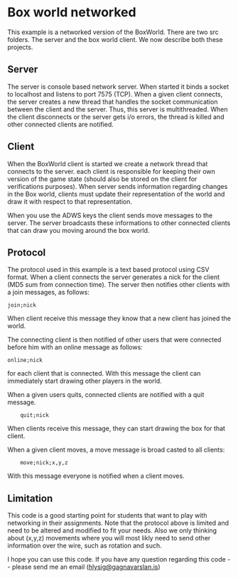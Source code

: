 # Box world networked
This example is a networked version of the BoxWorld. There are two src folders. The server and the box world client. We now describe both these projects.

## Server
The server is console based network server. When started it binds a socket to
localhost and listens to port 7575 (TCP). When a given client connects, the
server creates a new thread that handles the socket communication between the client and the server. Thus, this server is multithreaded. When the client disconnects or the server gets i/o errors, the thread is killed and other connected clients are notified.

## Client
When the BoxWorld client is started we create a network thread that connects to the server.
each client is responsible for keeping their own version of the game state (should also be stored on the client for verifications purposes). When server sends information regarding changes in the Box world, clients must update their representation of the world and draw it with respect to that representation.

When you use the ADWS keys the client sends move messages to the server. The server broadcasts these informations to other connected clients that can draw you moving around the box world.

## Protocol
The protocol used in this example is a text based protocol using CSV format.
When a client connects the server generates a nick for the client (MD5 sum from
connection time). The server then notifies other clients with a join messages, as follows:

    join;nick

When client receive this message they know that a new client has joined the world.

The connecting client is then notified of other users that were connected before him
with an online message as follows:

    online;nick

for each client that is connected. With this message the client can immediately start drawing
other players in the world.

When a given users quits, connected clients are notified with a quit message.

        quit;nick 

When clients receive this message, they can start drawing the box for that client.

When a given client moves, a move message is broad casted to all clients:

        move;nick;x,y,z

With this message everyone is notified when a client moves.

## Limitation
This code is a good starting point for students that want to play with networking
in their assignments. Note that the protocol above is limited and need to be altered
and modified to fit your needs. Also we only thinking about (x,y,z) movements where
you will most likly need to send other information over the wire, such as rotation and such.

I hope you can use this code. If you have any question regarding this code -- please
send me an email (hlysig@gagnavarslan.is)
